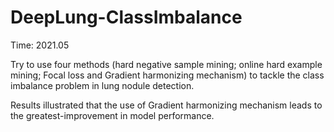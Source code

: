 # DeepLung-ClassImbalance
Time: 2021.05

Try to use four methods (hard negative sample mining; online hard example mining; Focal loss and Gradient harmonizing mechanism) to tackle the class imbalance problem in lung nodule detection.

Results illustrated that the use of Gradient harmonizing mechanism leads to the greatest-improvement in model performance.

